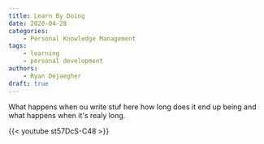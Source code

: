```yaml
---
title: Learn By Doing
date: 2020-04-28
categories: 
    - Personal Knowledge Management
tags: 
    - learning
    - personal development
authors:
    - Ryan Dejaegher
draft: true
---
```


What happens when ou write stuf here how long does it end up being and what happens when it's realy long.

{{< youtube st57DcS-C48 >}}
